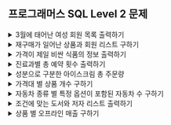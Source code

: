 ## 프로그래머스 SQL Level 2 문제

<details>
<summary>3월에 태어난 여성 회원 목록 출력하기</summary>

- https://school.programmers.co.kr/learn/courses/30/lessons/131120
```sql
SELECT      MEMBER_ID, MEMBER_NAME, GENDER, DATE_FORMAT(DATE_OF_BIRTH, '%Y-%m-%d') AS DATE_OF_BIRTH
FROM        MEMBER_PROFILE
WHERE       GENDER = 'W'
AND         MONTH(DATE_OF_BIRTH) = 3
AND         TLNO IS NOT NULL
ORDER BY    MEMBER_ID;
```
</details>


<details>
<summary>재구매가 일어난 상품과 회원 리스트 구하기</summary>

- https://school.programmers.co.kr/learn/courses/30/lessons/131536
```sql
SELECT      USER_ID, PRODUCT_ID
FROM        ONLINE_SALE
GROUP BY    USER_ID, PRODUCT_ID
HAVING      COUNT(*) > 1
ORDER BY    USER_ID, PRODUCT_ID DESC;
```
</details>


<details>
<summary>가격이 제일 비싼 식품의 정보 출력하기</summary>

- https://school.programmers.co.kr/learn/courses/30/lessons/131115
```sql
SELECT      PRODUCT_ID, PRODUCT_NAME, PRODUCT_CD, CATEGORY, PRICE
FROM        FOOD_PRODUCT
WHERE       PRICE = (
                        SELECT      MAX(PRICE)
                        FROM        FOOD_PRODUCT
                    );
```
</details>


<details>
<summary>진료과별 총 예약 횟수 출력하기</summary>

- https://school.programmers.co.kr/learn/courses/30/lessons/132202
```sql
SELECT      MCDP_CD AS 진료과코드, COUNT(*) AS 5월예약건수
FROM        APPOINTMENT
WHERE       DATE_FORMAT(APNT_YMD, '%Y-%m') = '2022-05'
GROUP BY    MCDP_CD, DATE_FORMAT(APNT_YMD, '%Y-%m')
ORDER BY    5월예약건수, 진료과코드;
```
</details>


<details>
<summary>성분으로 구분한 아이스크림 총 주문량</summary>

- https://school.programmers.co.kr/learn/courses/30/lessons/133026
```sql
SELECT      ICECREAM_INFO.INGREDIENT_TYPE, SUM(TOTAL_ORDER) AS TOTAL_ORDER
FROM        FIRST_HALF, ICECREAM_INFO
WHERE       FIRST_HALF.FLAVOR = ICECREAM_INFO.FLAVOR
GROUP BY    ICECREAM_INFO.INGREDIENT_TYPE
ORDER BY    TOTAL_ORDER;
```
</details>


<details>
<summary>가격대 별 상품 개수 구하기</summary>

- https://school.programmers.co.kr/learn/courses/30/lessons/131530
```sql
SELECT      TRUNCATE(PRICE, -4) AS PRICE_GROUP, COUNT(*) AS PRODUCTS
FROM        PRODUCT
GROUP BY    TRUNCATE(PRICE, -4)
ORDER BY    PRODUCTS;
```
</details>


<details>
<summary>자동차 종류 별 특정 옵션이 포함된 자동차 수 구하기</summary>

- https://school.programmers.co.kr/learn/courses/30/lessons/151137
```sql
SELECT      CAR_TYPE, COUNT(CAR_TYPE) CARS
FROM        CAR_RENTAL_COMPANY_CAR
WHERE       OPTIONS LIKE '%통풍시트%'
OR          OPTIONS LIKE '%열선시트%'
OR          OPTIONS LIKE '%가죽시트%'
GROUP BY    CAR_TYPE
ORDER BY    CAR_TYPE;
```
</details>


<details>
<summary>조건에 맞는 도서와 저자 리스트 출력하기</summary>

- https://school.programmers.co.kr/learn/courses/30/lessons/144854
```sql
SELECT      BOOK.BOOK_ID, AUTHOR.AUTHOR_NAME, DATE_FORMAT(BOOK.PUBLISHED_DATE, '%Y-%m-%d') AS PUBLISHED_DATE
FROM        BOOK, AUTHOR
WHERE       BOOK.AUTHOR_ID = AUTHOR.AUTHOR_ID
AND         BOOK.CATEGORY = '경제'
ORDER BY    BOOK.PUBLISHED_DATE;
```
</details>


<details>
<summary>상품 별 오프라인 매출 구하기</summary>

- https://school.programmers.co.kr/learn/courses/30/lessons/131533
```sql
SELECT      PRODUCT.PRODUCT_CODE, (PRODUCT.PRICE * SUB.AMOUNT) AS SALES
FROM        PRODUCT, 
            (
                SELECT      PRODUCT_ID, SUM(SALES_AMOUNT) AS AMOUNT
                FROM        OFFLINE_SALE
                GROUP BY    PRODUCT_ID
            ) AS SUB
WHERE       PRODUCT.PRODUCT_ID = SUB.PRODUCT_ID
ORDER BY    SALES DESC, PRODUCT.PRODUCT_CODE;
```
</details>